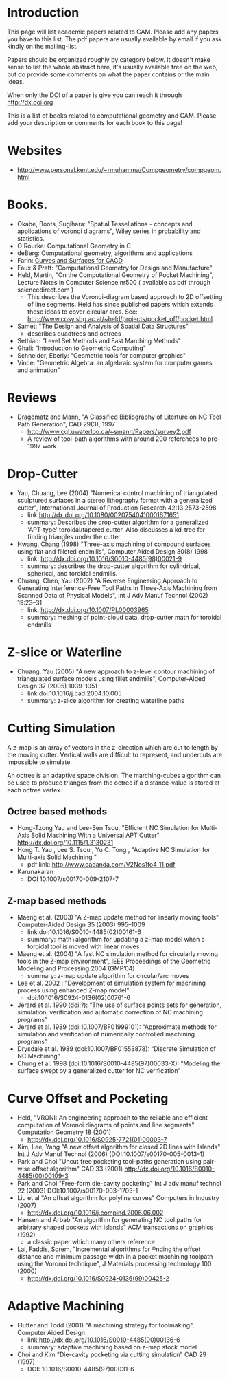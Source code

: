 # Introduction #

This page will list academic papers related to CAM. Please add any papers you have to this list. The pdf papers are usually available by email if you ask kindly on the mailing-list.

Papers should be organized roughly by category below. It doesn't make sense to list the whole abstract here, it's usually available free on the web, but do provide some comments on what the paper contains or the main ideas.

When only the DOI of a paper is give you can reach it through http://dx.doi.org

This is a list of books related to computational geometry and CAM. Please add your description or comments for each book to this page!

# Websites #
  * http://www.personal.kent.edu/~rmuhamma/Compgeometry/compgeom.html
# Books. #
  * Okabe, Boots, Sugihara: "Spatial Tessellations - concepts and applications of voronoi diagrams", Wiley series in probability and statistics.
  * O'Rourke: Computational Geometry in C
  * deBerg: Computational geometry, algorithms and applications
  * Farin: [Curves and Surfaces for CAGD](http://www.farinhansford.com/books/cagd/)
  * Faux & Pratt: "Computational Geometry for Design and Manufacture"
  * Held, Martin, "On the Computational Geometry of Pocket Machining", Lecture Notes in Computer Science nr500 ( available as pdf through sciencedirect.com )
    * This describes the Voronoi-diagram based approach to 2D offsetting of line segments. Held has since published papers which extends these ideas to cover circular arcs. See: http://www.cosy.sbg.ac.at/~held/projects/pocket_off/pocket.html
  * Samet: "The Design and Analysis of Spatial Data Structures"
    * describes quadtrees and octrees
  * Sethian: "Level Set Methods and Fast Marching Methods"
  * Ghali: "Introduction to Geometric Computing"
  * Schneider, Eberly: "Geometric tools for computer graphics"
  * Vince: "Geometric Algebra: an algebraic system for computer games and animation"

# Reviews #
  * Dragomatz and Mann, "A Classified Bibliography of Literture on NC Tool Path Generation", CAD 29(3), 1997
    * http://www.cgl.uwaterloo.ca/~smann/Papers/survey2.pdf
    * A review of tool-path algorithms with around 200 references to pre-1997 work
# Drop-Cutter #
  * Yau, Chuang, Lee (2004) "Numerical control machining of triangulated sculptured surfaces in a stereo lithography format with a generalized cutter", International Journal of Production Research 42:13 2573-2598
    * link http://dx.doi.org/10.1080/00207540410001671651
    * summary: Describes the drop-cutter algorithm for a generalized 'APT-type' toroidal/tapered cutter. Also discusses a kd-tree for finding triangles under the cutter.
  * Hwang, Chang (1998) "Three-axis machining of compound surfaces using flat and filleted endmills", Computer Aided Design 30(8)  1998
    * link: http://dx.doi.org/10.1016/S0010-4485(98)00021-9
    * summary: describes the drop-cutter algorithm for cylindrical, spherical, and toroidal endmills.
  * Chuang, Chen, Yau (2002) "A Reverse Engineering Approach to Generating Interference-Free Tool Paths in Three-Axis Machining from Scanned Data of Physical Models", Int J Adv Manuf Technol (2002) 19:23–31
    * link: http://dx.doi.org/10.1007/PL00003965
    * summary: meshing of point-cloud data, drop-cutter math for toroidal endmills

# Z-slice or Waterline #
  * Chuang, Yau (2005) "A new approach to z-level contour machining of triangulated surface models using fillet endmills", Computer-Aided Design 37 (2005) 1039–1051
    * link  doi:10.1016/j.cad.2004.10.005
    * summary: z-slice algorithm for creating waterline paths

# Cutting Simulation #
A z-map is an array of vectors in the z-direction which are cut to length by the moving cutter. Vertical walls are difficult to represent, and undercuts are impossible to simulate.

An octree is an adaptive space division. The marching-cubes algorithm can be used to produce trianges from the octree if a distance-value is stored at each octree vertex.

## Octree based methods ##
  * Hong-Tzong Yau and Lee-Sen Tsou, "Efficient NC Simulation for Multi-Axis Solid Machining With a Universal APT Cutter" http://dx.doi.org/10.1115/1.3130231
  * Hong T. Yau ,  Lee S. Tsou ,  Yu C. Tong , "Adaptive NC Simulation for Multi-axis Solid Machining "
    * pdf link: http://www.cadanda.com/V2Nos1to4_11.pdf
  * Karunakaran
    * DOI 10.1007/s00170-009-2107-7

## Z-map based methods ##
  * Maeng et al. (2003) "A Z-map update method for linearly moving tools" Computer-Aided Design 35 (2003) 995–1009
    * link doi:10.1016/S0010-4485(02)00161-6
    * summary: math+algorithm for updating a z-map model when a toroidal tool is moved with linear moves
  * Maeng et al. (2004) "A fast NC simulation method for circularly moving tools in the Z-map environment", IEEE Proceedings of the Geometric Modeling and Processing 2004 (GMP’04)
    * summary: z-map update algorithm for circular/arc moves
  * Lee et al. 2002 : “Development of simulation system for machining process using enhanced Z-map model”
    * doi:10.1016/S0924-0136(02)00761-6
  * Jerard et al. 1990 (doi:?): “The use of surface points sets for generation, simulation, verification and automatic correction of NC machining programs”
  * Jerard et al. 1989 (doi:10.1007/BF01999101): “Approximate methods for simulation and verification of numerically controlled machining programs”
  * Drysdale et al. 1989 (doi:10.1007/BF01553878): “Discrete Simulation of NC Machining”
  * Chung et al. 1998 (doi:10.1016/S0010-4485(97)00033-X): “Modeling the surface swept by a generalized cutter for NC verification”

# Curve Offset and Pocketing #
  * Held, "VRONI: An engineering approach to the reliable and efficient computation of Voronoi diagrams of points and line segments" Computation Geometry 18 (2001)
    * http://dx.doi.org/10.1016/S0925-7721(01)00003-7
  * Kim, Lee, Yang "A new offset algorithm for closed 2D lines with Islands" Int J Adv Manuf Technol (2006) (DOI:10.1007/s00170-005-0013-1)
  * Park and Choi "Uncut free pocketing tool-paths generation using pair-wise offset algorithm" CAD 33 (2001)  http://dx.doi.org/10.1016/S0010-4485(00)00109-3
  * Park and Choi "Free-form die-cavity pocketing" Int J adv manuf technol 22 (2003) DOI:10.1007/s00170-003-1703-1
  * Liu et al "An offset algorithm for polyline curves" Computers in Industry (2007)
    * http://dx.doi.org/10.1016/j.compind.2006.06.002
  * Hansen and Arbab "An algorithm for generating NC tool paths for arbitrary shaped pockets with islands" ACM transactions on graphics (1992)
    * a classic paper which many others reference
  * Lai, Faddis, Sorem, "Incremental algorithms for ®nding the offset distance and minimum passage width in a pocket machining toolpath using the Voronoi technique", J Materials processing technology 100 (2000)
    * http://dx.doi.org/10.1016/S0924-0136(99)00425-2
# Adaptive Machining #
  * Flutter and Todd (2001) "A machining strategy for toolmaking", Computer Aided Design
    * link http://dx.doi.org/10.1016/S0010-4485(00)00136-6
    * summary: adaptive machining based on z-map stock model
  * Choi and Kim "Die-cavity pocketing via cutting simulation" CAD 29 (1997)
    * DOI: 10.1016/S0010-4485(97)00031-6